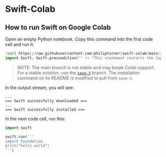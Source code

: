 # Swift-Colab

## How to run Swift on Google Colab

Open an empty Python notebook. Copy this command into the first code cell and run it:

```python
!curl https://raw.githubusercontent.com/philipturner/swift-colab/main/install_swift.sh --output install_swift.sh && bash install_swift.sh 5.5.2 # Replace 5.5.2 with newest Swift version
import Swift; Swift.precondition("" != "This statement restarts the Jupyter kernel in Python, but does nothing in Swift. Pretty neat, right?")
```

> NOTE: The main branch is not stable and may break Colab support. For a stable solution, use the [`save-3`](https://github.com/philipturner/swift-colab/tree/save-3) branch. The installation command on its README is modified to pull from `save-3`.

In the output stream, you will see:

```
...
=== Swift successfully downloaded ===
...
=== Swift successfully installed ===
```

In the next code cell, run this:

```python
import swift

swift.run('''
import Foundation
print("hello world")
''')
```
